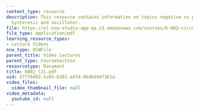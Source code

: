 ```yaml
---
content_type: resource
description: This resource contains information on topics negative vs positive feedback,
  hysteresis and oscillator.
file: https://ol-ocw-studio-app-qa.s3.amazonaws.com/courses/6-002-circuits-and-electronics-spring-2007/27776d035c056201a47d86d6d44f361a_6002_l21.pdf
file_type: application/pdf
learning_resource_types:
- Lecture Videos
ocw_type: OCWFile
parent_title: Video Lectures
parent_type: CourseSection
resourcetype: Document
title: 6002_l21.pdf
uid: 27776d03-5c05-6201-a47d-86d6d44f361a
video_files:
  video_thumbnail_file: null
video_metadata:
  youtube_id: null
---
```

